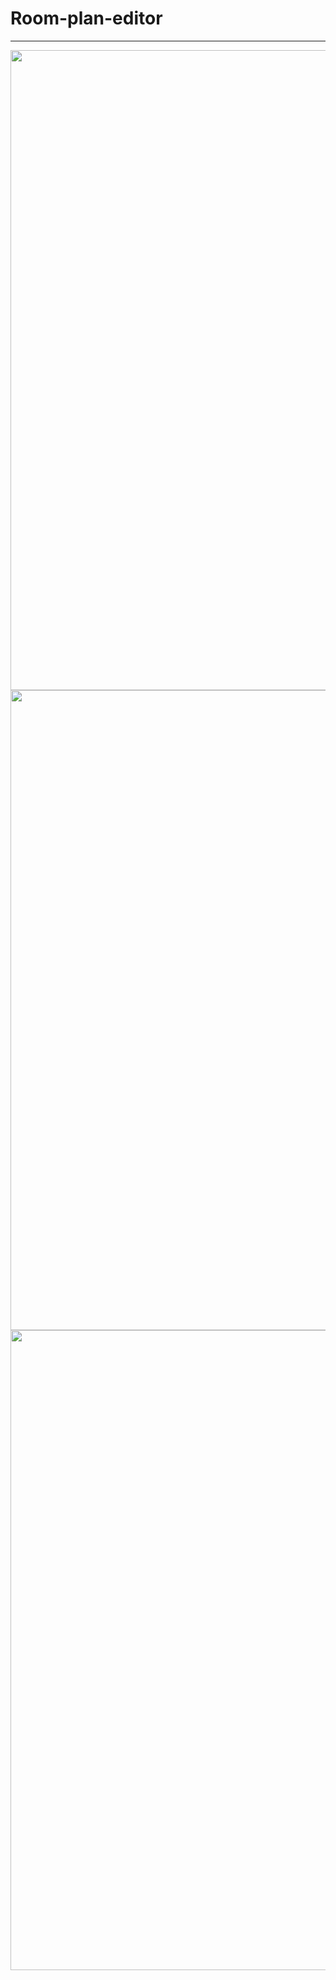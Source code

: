 # Room-plan-editor
-----------------------------------
<a href="url"><img src="https://user-images.githubusercontent.com/45872071/80916552-d5bddf00-8d72-11ea-87c1-e8c6722a6bd8.png" width="1024" ></a>
<a href="url"><img src="https://user-images.githubusercontent.com/45872071/80916548-d48cb200-8d72-11ea-90a0-94c25adef1e6.png" width="1024" ></a>
<a href="url"><img src="https://user-images.githubusercontent.com/45872071/80916551-d5bddf00-8d72-11ea-96f3-f9d6481909c6.png" width="1024" ></a>
